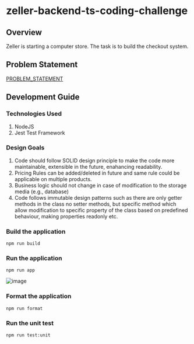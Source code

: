 # zeller-backend-ts-coding-challenge

## Overview
Zeller is starting a computer store. The task is to build the checkout system.

## Problem Statement
[PROBLEM_STATEMENT](./PROBLEM_STATEMENT.md)


## Development Guide

### Technologies Used

1. NodeJS
2. Jest Test Framework


### Design Goals

1. Code should follow SOLID design principle to make the code more maintainable, extensible in the future, enahancing readability.
2. Pricing Rules can be added/deleted in future and same rule could be applicable on multiple products.
3. Business logic should not change in case of modification to the storage media (e.g., database)
4.  Code follows immutable design patterns such as there are only getter methods in the class no setter methods, but specific method which allow modification to specific property of the class based on predefined behaviour, making properties readonly etc.

### Build the application
```
npm run build
```

### Run the application
```
npm run app
```
![image](https://github.com/SuchismitaGoswami/zeller-backend-ts-coding-challenge/assets/20485477/08fc5186-4f55-4f7a-89b9-6f4701dbf1fd)


### Format the application
```
npm run format
```

### Run the unit test
```
npm run test:unit
```

